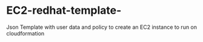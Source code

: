 # EC2-redhat-template-
Json Template with user data and policy to create an EC2 instance to run on cloudformation
